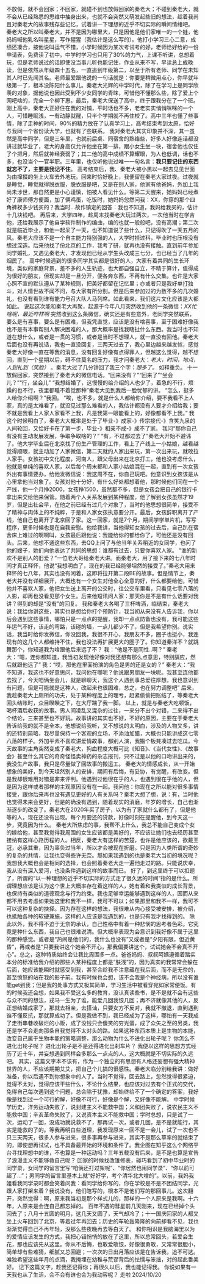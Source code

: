 不放假，就不会回家；不回家，就碰不到也放假回家的秦老大；不碰到秦老大，就不会从已经熟悉的思维中抽身出来，也就不会突然又萌发起些旧的想法，趁着我尚且对秦老大的故事残存些记忆，试着讲一下理想的近乎不切实际的瞬间情绪吧。
秦老大之所以叫秦老大，并不是因为哪里大，只是因他是他们家唯一的一个娃，他妈妈喊他乳名叫星星，写作猩猩（我估计是这么写的）。他打小学习三心二意，成绩还凑合，按他说叫运气不错，小学时候因为某次考试考的好，老师恰好给的一份申请表，免费读了初中。中学时学习也只用了30%的力气，上课不听讲，总想着玩，但是老师说过的话即使没当事儿听也能记住，作业从来不写，早读总上成晚读，但是依然从年级四十五名，一直追到年级第二，以至于所有老师、同学在未知其人时已先闻其名。老师最爱跟他说的一句话就是：你要是稍微用点心，你早就年级第一了，根本没陈阳什么事儿。秦老大光辉的中学时代，除了在学习上是同学欣羡的对象，据他说也因此受到不少女同学的青睐，可惜他不懂那么些，除了爱上个网吧啥的，完全一个柳下惠。最后，秦老大保送了高中，终于跟我分在了一个班。
刚上高中，秦老大正好住在我的对铺，平时话也不多，老老实实悄悄咪咪的一个人，可惜睡眠浅，一有动静就醒，只半个学期就不再住校了。高中三年也懂了些事情，除了走神的时间，90%的精力放在了认真学习上，高考结束考到太原，恰好与我同一个省份读大学，也就有了些联系。
我对秦老大其实印象并不深，其一虽然是高中同学，但是三年里，也就前后桌、同宿舍的熟络些，好多人好像连话都没讲过就毕业了，老大的身高仅允许他坐在第一排，跟小女生坐一块，宿舍他也仅住了个把月，然后就神经衰弱了；其二他的高中成绩不算耀眼，为人也低调，话也不多，也没当个一官半职。三年里，也仅听他说过唯一一句名言：**我只要记住的东西就忘不了，主要是我记不住**。
高考结束后，我、秦老大被小黑以一起去见见世面为由撺掇的坐上火车去外地玩。回来时恰好晚上，我便留在秦老大家过夜。过夜就是睡觉，睡觉就得脱衣服，脱衣服是吧，又是在别人家，他家有他爸妈，外加上我尚未涉世，那自然更是小心谨慎，怕被人看见什么。等第二天醒来，她妈妈已经煮好了康师傅方便面，加了俩鸡蛋，吃饭时，她妈妈忽然问我：XX，你穿的那个四角裤衩多少钱买的？我当时...故作镇定的回答：我也不知道，我妈给我买的，估计十几块钱吧。
再后来，大学四年，趁周末找秦老大玩过两次，一次他当时在学吉他，还给我展示了他自学软件制作的编曲，编的也就一般般吧，没有高潮；第二次就是临近毕业，和他一起呆了一天，也不知道说了些什么，只记得吹了一天五月的风。秦老大应该不是一个自主能力特别强的人，大学时挂过科，毕业时也压根没有想过深造。后来他找了份北京的工作，我考了研，就再也没有接触。直到前年参加同学婚礼，又遇见秦老大，才发现他已经从学生头改成三七分，也已经当了几年的烟民了。
高中时候遇到的很多同学其实都是很好的人，大家有着共同的生长环境，类似的家庭背景，差不多的人生轨迹，也大都自强自立，不精于算计，值得成为很好的朋友，但现实却是一旦分开，便各奔东西，不再有什么交集。也许是大家心照不宣的默认遵从了某种规则，把美好都留在记忆里；亦或者只是我好单打独斗，对人情世故不闻不问，与大家有所分别。但是后来参加过的为数不多的几次婚礼，也没有看到谁有能力号召大队人马列席。如此看来，我们这片文化应该是大都如此。
说起这次能和秦老大再聚，起源于今年八月突然收到他的一条微信：*XX忙啥呢，最近咋样啊*   突然收到这么条微信，确实还是有些意外，老同学突然联系，要么是有喜事，要么是有困难，但我凭直觉，应该是没有啥喜事，至于困难好像我也不是有本事帮别人解决困难的人，那大概率是找我瞎扯什么东西。我当时也不知道在想什么，或者是一贯的习惯，或者是当时不想理人，就一直没有回他。秦老大后面也没有再说话，我也一直没回复，三两天过去了，我心里边越来越发怵，感觉秦老大好像一直在等我的消息，没有回复好像有点得罪人，但越这么觉得，越不想回，直到一个星期以后，碍不住莫名的压力，我才问秦老大：*老大，时间，地点，人到礼到（笑脸）* 。秦老大过了几分钟回了我三个字：*想多了。* 如释重负。
十一放假回家，突然接到了秦老大的微信电话。“回来没有？”“回来了”“坐会儿？”“行，坐会儿”
“我想结婚了，这慢慢的给介绍的人也少了，着急的不行，烦躁的也不行，夜里都睡不着觉那种”秦老大见到我后一脸忧郁的讲。
“怎么，挺多人给你介绍啊？”我回。
“唉，也不多，就是什么人都给你介绍，要不我看不上人家，真的是太难看了，就没见过那么难看的人，我估计都没有人要才介绍给我；要不就是我看上人家人家看不上我，凡是我第一眼能看上的，好像都看不上我。”
我这个时候明白了，秦老大大概率是处于了毕业-》成家-》传宗接代-》含笑九泉的人间轮回，又恰好卡在了第一步，毕业-》相亲不成-》成不了家。
我问“那你自己有没有主动发展发展，争取争取啥的？”
“有，不过都过去了”秦老大开始不避讳了。他大学毕业后在北京找了份生产管理的工作，看上了产线上一小姑娘，越看越觉得顺眼，就主动加了人家微信，第二天就约人家出来玩，第一次出来玩，就敢拉人家手。女孩初中文化程度，河南人，跟父母出来在北京打工，他也没考虑什么，他就是单纯的喜欢人家，以后每个周末都和人家小姑娘混在一起，直到有一次女孩外出有事情要办，给他发微信说：我这周不在，你自己玩吧。他意识到女孩该是从心里拿他当对象了。女孩对他十分好，有什么好处都想着他，那时候他们同在一个产线，他一个月挣2000，女孩挣1500，虽然都不多，但是女孩会把自己的银行卡拿出来交给他来保管。随着两个人关系发展到某种程度，他了解到女孩虽然才19岁，但是出社会早，在他之前已经有过几个对象了，当时的他思想很简单，接受不了精神与肉体上的不纯粹，于是和人家女孩执意要分开。最后，女孩辞职离开了产线，他自己也离开了北京回了家。这一回家，就是7个月，期间学学单片机，写写程序，更多时候也是在自我安慰。他给我讲，当他得知女孩的过去后，自己趴在宿舍床上难过的啊啊叫，女孩最后跟他说：我能给你的都给你了，可他还是没有回头。后来，他想不通这些东西，去QQ上问了与他当年关系稍近的女同学，也问了他的嫂子，她们向他表达了共同的思想：谁都有过去，只要你喜欢人家。
“谁的新欢不是别人的旧爱？”一位老大哥给秦老大讲。而秦老大，用了接下来的七八年时间才真正释怀，他说“我想明白了，现在的我已经能够坦然的接受了。”秦老大用来释怀的七八年，其实也没有闲着，这即将拉开第二段BE的故事。但是情节上，秦老大并没有详细展开，大概也有一个女生对他全心全意的好，什么都要给他，可惜他并不喜欢人家，他把女生送上离开的公交时，往公交车里看，只看见七零八落的人影，却再也没看见那个女生。后来他短讯问人家：那天你是不是有什么话要对我讲？得到的却是“没有”的回复。
我和秦老大各喝了三杯啤酒，临结束，秦老大说：我给你讲这些，其实也是想给你打个预防针，我当初从来没有人告诉我，你以后会遇到这些事情，哪怕只是一点点的提醒，我却一点点防备也没有，我可能这些年运气不好，该走的弯路，该碰的墙，一点儿都少不了，但是我希望你别。说实话，我当时给你发微信，你没回我，我很不开心，我朋友不多，圈子也挺小，我连现有的这几个人都维持不住，我也没法再扩展更大的圈子了。你知道秦洋不？就跳舞那个，你知道我为啥跟他后来远了不？
我：“他是不是同性..啊？”
秦老大：“嗯，连你都知道，我当初发现他好像对我还想有那么点意思，特别膈应，然后就跟他远了”
我：“哎，那他在里面扮演的角色是男的还是女的？”
秦老大：“我不知道，我这也不好意思问，我问他在哪呢？他说跟男朋友一块呢。我甚至连他都去找了，今天咱俩坐会儿，就是聊聊天，我这个人遇到事总爱往厚想，我也意识到有问题，但是可能就是这种人，改起来也很困难，总之，也在努力调整吧”
后来，我趁秦老大上厕所的功夫，处于某种程度上的理亏，赶紧偷偷把账结了，等秦老大回头结账时，众目睽睽之下，在大厅踹了我一脚。
以上，就是与秦老大吃顿饭，喝杯酒后收获的故事。男人间凌乱又混杂的过往，一来分不出个对错，二来得不出个结论，三来甚至也不好玩。故事讲的其实也不好，不好的原因，主要在于秦老大告诉给我的就不是全本，他想说给我听，又不想说的太明白，涉及的人物又多，讲的还特别简略，我尽量保持一个客观的立场，不添油加醋，大概也只能讲成这七零八落的样子。外加平素不喜欢讲爱情故事，都别人演，我搬个板凳凑过去吃瓜。今天故事的主角突然变成了秦老大，狗血程度大概可比《知音》、《当代女性》、《故事会》甚至什么其它的奇奇怪怪卖神药的杂志报刊，只不过是以他的口吻讲出来的，我没生产故事，我只是尽量做了回故事的搬运工。
秦老大的情感成长，从一开始想象的美好，到今天坦然别人的安排，期间有后悔，有妥协，有觉醒，有改变。但是我却很难用对错是非来评判。他遇到过他很在乎的人，也遇到很在乎他的人，但是因为这样或者那样的主观原因没有在一起。我问他：你现在之所以能对很多事情接受，跟你后来再也没有遇见更好的人有关系吗？秦老大想了想，说：有，当时他也觉得未来会更好，但是的确没有遇到，随着现实的消磨，年岁的增长，自己也渐渐逐步的改变了。秦老大在2020年买了房子，以为有了家就什么都有了，但是他等的人，现在还没有出现。每个月要还的贷款，好像时刻在提醒他，到今天这一步，究竟因为什么。
秦老大所焦虑的事，我帮不上什么，我总不能自己变成个女的嫁给他，甚至我觉得我周围的女生应该都是美好的，不应该让她们也去经历甚至接纳有这样心路历程的人。相反，秦老大有这样的苦楚，也许是他应该的，欲戴王冠，必承其重，因为辜负过当年，所以才会被现在折磨。只是因为人类所谓的奇妙的复杂的共情，让我也变得些许无奈。那如果我遇到的也是秦老大当初的境况呢？我想我大概也会是相同的选择，也会照着秦老大走一遍他走过的路。只能说庆幸，我从没有深入爱河，也没条件遇到这样的故事而已。
好了，到这里终于可以扣题了，所谓的“以一种理想的近乎不切实际的方式走了很久远的时间”指的是什么。所谓理想应该是认为这个世上大概率存在着这样的人，她有着和我类似的成长背景，也保持有类似的道德观念与行为约束。我也足够幸运能够遇到这样的人，因而从来都不用去考虑如果她这里和我不一样，我可不可以；如果那里和我不一样，我可不可以这种复杂的抉择。因为存在这样的想法，我很难从内心接受被安排，被介绍，也抵触各种的软硬兼施，这样的人应该是我遇到的，也是只有我才找得到的。
除此以外，我不得不迫于无奈的承认，自己性格中有着一种悲悯的思考者色彩。它究竟是种什么东西，我自己也很难说清。但大概率表现为会意识到我好像不属于这里的那种感觉。或者是“热闹是他们的，我什么也没有”又或者是“夕阳有限，但近黄昏”，再或者是“只要我讲这个她会不开心，那我偏要讲这个，试试她会不会真不开心”。总之，这种特质始终会让我比周围多一点。爸爸妈妈、叔叔阿姨遵循着踏实本分的标准给我介绍的那些人某种程度上都是“肤浅”的，因为真实的我常常会躲在后面，她应该能瞬时就感受到我，甚至会趁我不注意藏在我后面，而不是无奈的，甚至愤怒的站在我的影子前。我有时候也会想，该不会我是个神经病，所以没有谁能get到我；但是我的处事方式又极其简单，学习生活中被看穿宛如家常便饭。有的时候我还会想，如果我不受这么多的教育，没认真读些书，是不是就不会有这些与众不同的想法，戎马一生为了谁，能爱几回我恨几回；再不济就像其他的人，反正想结婚成家了，那就去相亲，去搭讪，只要女方不反对，我就不撤退，直到遇到谁不懂反抗，那就算成功了。但是我做不到，我已经成为了这样，哪怕有一天我成了走街串巷收破烂的小贩，成了没钱只会傻笑的穷光蛋，成了众矢之至的另类，我还是学不会走向那条自我觉得不太对头的路。如果这种东西本质上是生物的本能，改变自己属于生物本能的策略调整，那么动物为什么不进化出轮子呢？
你怎么不进化出轮子呢？
进化出轮子是不是还得进化出刹车片？
我便以这样的思想方式经历了近十年，并妄想遇到同样会多那么一点点的人，这大概就是不切实际的久远吧。
其实，这篇文字本不该有，作为一个独立的有思想有人格还妄想有强大精神世界的人，不应该期期艾艾，把自己个儿搞的很感性。秦老大临分别给我讲：做好准备，你以后遇不到你想象中的人了。当时不觉得，回去路上，忽然觉得很紧迫，觉得不太对，觉得应该干些什么，不论什么结果，也应该对过去有个正式的交代，免得自己每次遇到这个问题，总会陷于犹豫，却始终给不了一个确定的答案，我好像是找到过一个可行的解，好像不可行，好像是个解，又好像不能解。
中学时候学历史，洋务运动失败了，说封建主义不能救中国；义和团失败了，说农民主义不能救中国；辛亥革命失败了，又说资本主义不能救中国；学时总想，只是试了一次，运动了一回，没成功就说救不了，那再试一次，或者几回，是不是就能行，其实是能救的了的。等我再明白些道理，我发现原来一回不是一会儿，试了一次也不只三天两天，很多人参与进来，很多事再参与进来，其实不是那么草率的就结束了的，即使想再试试，也不具备最开始的环境和条件了。我企图在知乎这么个网络平台寻找理想中的谁，不也算是一种运动吗？三年五载没有后来，是不是也算是宣告了浪漫主义不能够救自己呢？
回家的时候找改锥修表，碰巧看到了初中毕业时的同学录，女同学的留言里写“咱俩还打过架呢”、“你居然也闹同学录”、“你以前可超了...”；男同学的留言里基本上就“好好学，考个清华北大啥的”。以前，我妈我姐看我同学录时都会笑着问我：看同学给你写的，你在学校是不是不团结同学，光跟人家打架来着？我说没有，他们瞎写的，根本不是他们写的那回事儿。这次翻开，突然觉得：啊，原来我当初是那个样式儿的，那样的一个人原来是我啊。十六年，人原来是会连自己都忘掉的。
百年不遇的彗星前几天刚来，现在已经掉个头回去了；八月十五圆的明月，这几天又圆了，天气却冷了；十一国庆回家的人都又坐上火车回到了北京，等着过年再回去；历史的车轮轰隆隆的向前却看不见，我也渐渐觉得自己不再年轻，没那么些夜晚再去等白天了。
和你相识是我脑海里以为的爱情应该发生的方式，我把心锚悄悄的放在了这里，所以总常回头，若爱会生花，那也应该先从这里。你从不后悔，也敢爱敢恨，好像很勇敢，又常常很胆小，简单却有些难猜，细腻又总回避；一次次的日出月落应该是在告诉我，追不可达。唯独希望这些年月的点滴，我掩埋在幼稚与荒谬背后的怯懦与笨拙，对的起此番美好。
记下这篇文字，趁我还记得你；再很久以后，我也能记得我。
你说如果有一天我也从了生活，会不会有谁也会为我动容呢？
走啦
2024/10/20

